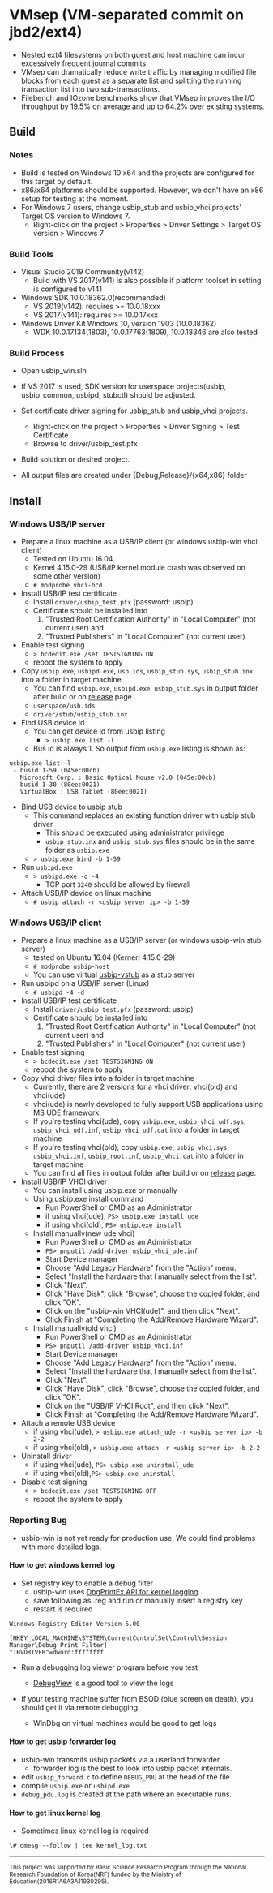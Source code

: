 # VMsep (VM-separated commit on jbd2/ext4)

- Nested ext4 filesystems on both guest and host machine can incur excessively frequent journal commits.
- VMsep can dramatically reduce write traffic by managing modified file blocks from each guest as a separate list and splitting the running transaction list into two sub-transactions.
- Filebench and IOzone benchmarks show that VMsep improves the I/O throughput by 19.5% on average and up to 64.2% over existing systems.

## Build

### Notes
- Build is tested on Windows 10 x64 and the projects are configured for this target by default.
- x86/x64 platforms should be supported. However, we don't have an x86 setup for testing at the moment.
- For Windows 7 users, change usbip\_stub and usbip\_vhci projects' Target OS version to Windows 7.
  - Right-click on the project > Properties > Driver Settings > Target OS version > Windows 7

### Build Tools
- Visual Studio 2019 Community(v142)
  - Build with VS 2017(v141) is also possible if platform toolset in setting is configured to v141
- Windows SDK 10.0.18362.0(recommended)
  - VS 2019(v142): requires &gt;= 10.0.18xxx
  - VS 2017(v141): requires &gt;= 10.0.17xxx
- Windows Driver Kit Windows 10, version 1903 (10.0.18362)
  - WDK 10.0.17134(1803), 10.0.17763(1809), 10.0.18346 are also tested

### Build Process
- Open usbip_win.sln
- If VS 2017 is used, SDK version for userspace projects(usbip, usbip_common, usbipd, stubctl) should be adjusted.
- Set certificate driver signing for usbip\_stub and usbip\_vhci projects.
  - Right-click on the project > Properties > Driver Signing > Test Certificate
  - Browse to driver/usbip\_test.pfx
- Build solution or desired project.

- All output files are created under {Debug,Release}/{x64,x86} folder

## Install

### Windows USB/IP server

- Prepare a linux machine as a USB/IP client (or windows usbip-win vhci client)  
  - Tested on Ubuntu 16.04
  - Kernel 4.15.0-29 (USB/IP kernel module crash was observed on some other version)
  - `# modprobe vhci-hcd`
- Install USB/IP test certificate
  - Install `driver/usbip_test.pfx` (password: usbip)
  - Certificate should be installed into
    1. "Trusted Root Certification Authority" in "Local Computer" (not current user) and
    2. "Trusted Publishers" in "Local Computer" (not current user)
- Enable test signing
  - `> bcdedit.exe /set TESTSIGNING ON`
  - reboot the system to apply
- Copy `usbip.exe`, `usbipd.exe`, `usb.ids`, `usbip_stub.sys`, `usbip_stub.inx` into a folder in target machine
  - You can find `usbip.exe`, `usbipd.exe`, `usbip_stub.sys` in output folder after build or on [release](https://github.com/cezanne/usbip-win/releases) page.
  - `userspace/usb.ids`
  - `driver/stub/usbip_stub.inx`
- Find USB device id
  - You can get device id from usbip listing
    - `> usbip.exe list -l`
  - Bus id is always 1. So output from `usbip.exe` listing is shown as:
```
usbip.exe list -l
 - busid 1-59 (045e:00cb)
   Microsoft Corp. : Basic Optical Mouse v2.0 (045e:00cb)
 - busid 1-30 (80ee:0021)
   VirtualBox : USB Tablet (80ee:0021)
```
- Bind USB device to usbip stub
  - This command replaces an existing function driver with usbip stub driver
    - This should be executed using administrator privilege
    - `usbip_stub.inx` and `usbip_stub.sys` files should be in the same folder as `usbip.exe`
  - `> usbip.exe bind -b 1-59`
- Run `usbipd.exe`
  - `> usbipd.exe -d -4`
	- TCP port `3240` should be allowed by firewall
- Attach USB/IP device on linux machine
  - `# usbip attach -r <usbip server ip> -b 1-59`

### Windows USB/IP client

- Prepare a linux machine as a USB/IP server (or windows usbip-win stub server)  
  - tested on Ubuntu 16.04 (Kernerl 4.15.0-29)
  - `# modprobe usbip-host`
  - You can use virtual [usbip-vstub](https://github.com/cezanne/usbip-vstub) as a stub server
- Run usbipd on a USB/IP server (Linux)
  - `# usbipd -4 -d`
- Install USB/IP test certificate
  - Install `driver/usbip_test.pfx` (password: usbip)
  - Certificate should be installed into
    1. "Trusted Root Certification Authority" in "Local Computer" (not current user) and
    2. "Trusted Publishers" in "Local Computer" (not current user)
- Enable test signing
  - `> bcdedit.exe /set TESTSIGNING ON`
  - reboot the system to apply
- Copy vhci driver files into a folder in target machine
  - Currently, there are 2 versions for a vhci driver: vhci(old) and vhci(ude)
  - vhci(ude) is newly developed to fully support USB applications using MS UDE framework.
  - If you're testing vhci(ude), copy `usbip.exe`, `usbip_vhci_udf.sys`, `usbip_vhci_udf.inf`, `usbip_vhci_udf.cat` into a folder in target machine
  - If you're testing vhci(old), copy `usbip.exe`, `usbip_vhci.sys`, `usbip_vhci.inf`, `usbip_root.inf`, `usbip_vhci.cat` into a folder in target machine
  - You can find all files in output folder after build or on [release](https://github.com/cezanne/usbip-win/releases) page.
- Install USB/IP VHCI driver
  - You can install using usbip.exe or manually
  - Using usbip.exe install command
     - Run PowerShell or CMD as an Administrator
     - if using vhci(ude), `PS> usbip.exe install_ude`
     - if using vhci(old), `PS> usbip.exe install`
  - Install manually(new ude vhci)
     - Run PowerShell or CMD as an Administrator
     - `PS> pnputil /add-driver usbip_vhci_ude.inf`
     - Start Device manager
     - Choose "Add Legacy Hardware" from the "Action" menu.
     - Select "Install the hardware that I manually select from the list".
     - Click "Next".
     - Click "Have Disk", click "Browse", choose the copied folder, and click "OK".
     - Click on the "usbip-win VHCI(ude)", and then click "Next".
     - Click Finish at "Completing the Add/Remove Hardware Wizard".	 
  - Install manually(old vhci)
     - Run PowerShell or CMD as an Administrator
     - `PS> pnputil /add-driver usbip_vhci.inf`
     - Start Device manager
     - Choose "Add Legacy Hardware" from the "Action" menu.
     - Select "Install the hardware that I manually select from the list".
     - Click "Next".
     - Click "Have Disk", click "Browse", choose the copied folder, and click "OK".
     - Click on the "USB/IP VHCI Root", and then click "Next".
     - Click Finish at "Completing the Add/Remove Hardware Wizard".
- Attach a remote USB device
  - if using vhci(ude), `> usbip.exe attach_ude -r <usbip server ip> -b 2-2`
  - if using vhci(old), `> usbip.exe attach -r <usbip server ip> -b 2-2`
- Uninstall driver
  - if using vhci(ude), `PS> usbip.exe uninstall_ude`
  - if using vhci(old),`PS> usbip.exe uninstall`
- Disable test signing
  - `> bcdedit.exe /set TESTSIGNING OFF`
  - reboot the system to apply

### Reporting Bug
- usbip-win is not yet ready for production use. We could find problems with more detailed logs.

#### How to get windows kernel log
- Set registry key to enable a debug filter
  - usbip-win uses [DbgPrintEx API for kernel logging](https://docs.microsoft.com/en-us/windows-hardware/drivers/devtest/reading-and-filtering-debugging-messages).
  - save following as .reg and run or manually insert a registry key
  - restart is required
```
Windows Registry Editor Version 5.00

[HKEY_LOCAL_MACHINE\SYSTEM\CurrentControlSet\Control\Session Manager\Debug Print Filter]
"IHVDRIVER"=dword:ffffffff
```
- Run a debugging log viewer program before you test
  - [DebugView](https://docs.microsoft.com/en-us/sysinternals/downloads/debugview) is a good tool to view the logs
  
- If your testing machine suffer from BSOD (blue screen on death), you should get it via remote debugging.
  - WinDbg on virtual machines would be good to get logs

#### How to get usbip forwarder log
- usbip-win transmits usbip packets via a userland forwarder.
  - forwarder log is the best to look into usbip packet internals. 
- edit `usbip_forward.c` to define `DEBUG_PDU` at the head of the file
- compile `usbip.exe` or `usbipd.exe`
- `debug_pdu.log` is created at the path where an executable runs.  

#### How to get linux kernel log
- Sometimes linux kernel log is required

```
\# dmesg --follow | tee kernel_log.txt
```

<hr>
<sub>This project was supported by Basic Science Research Program through the National Research Foundation of Korea(NRF) funded by the Ministry of Education(2016R1A6A3A11930295).</sub>
